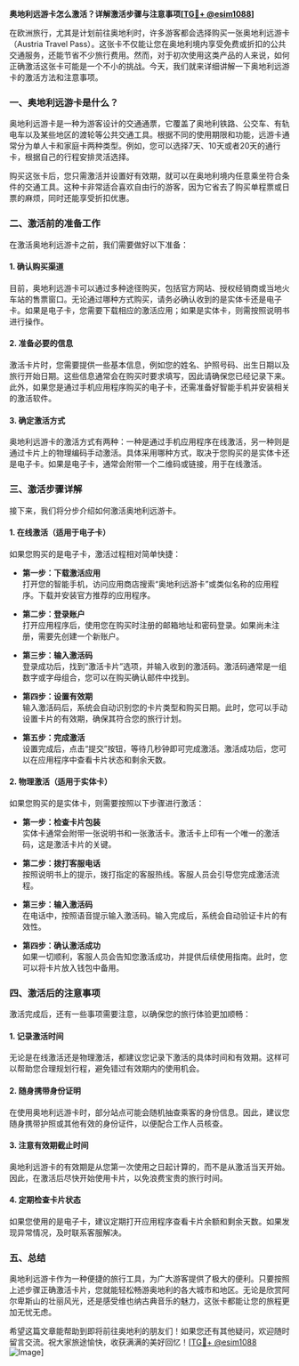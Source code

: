 **奥地利远游卡怎么激活？详解激活步骤与注意事项[[TG💪+ @esim1088](https://t.me/s/esim1088)]**

在欧洲旅行，尤其是计划前往奥地利时，许多游客都会选择购买一张奥地利远游卡（Austria Travel Pass）。这张卡不仅能让您在奥地利境内享受免费或折扣的公共交通服务，还能节省不少旅行费用。然而，对于初次使用这类产品的人来说，如何正确激活这张卡可能是一个不小的挑战。今天，我们就来详细讲解一下奥地利远游卡的激活方法和注意事项。

### **一、奥地利远游卡是什么？**

奥地利远游卡是一种为游客设计的交通通票，它覆盖了奥地利铁路、公交车、有轨电车以及某些地区的渡轮等公共交通工具。根据不同的使用期限和功能，远游卡通常分为单人卡和家庭卡两种类型。例如，您可以选择7天、10天或者20天的通行卡，根据自己的行程安排灵活选择。

购买这张卡后，您只需激活并设置好有效期，就可以在奥地利境内任意乘坐符合条件的交通工具。这种卡非常适合喜欢自由行的游客，因为它省去了购买单程票或日票的麻烦，同时还能享受折扣优惠。

### **二、激活前的准备工作**

在激活奥地利远游卡之前，我们需要做好以下准备：

#### **1. 确认购买渠道**
目前，奥地利远游卡可以通过多种途径购买，包括官方网站、授权经销商或当地火车站的售票窗口。无论通过哪种方式购买，请务必确认收到的是实体卡还是电子卡。如果是电子卡，您需要下载相应的激活应用；如果是实体卡，则需按照说明书进行操作。

#### **2. 准备必要的信息**
激活卡片时，您需要提供一些基本信息，例如您的姓名、护照号码、出生日期以及旅行开始日期。这些信息通常会在购买时要求填写，因此请确保您已经记录下来。此外，如果您是通过手机应用程序购买的电子卡，还需准备好智能手机并安装相关的激活软件。

#### **3. 确定激活方式**
奥地利远游卡的激活方式有两种：一种是通过手机应用程序在线激活，另一种则是通过卡片上的物理编码手动激活。具体采用哪种方式，取决于您购买的是实体卡还是电子卡。如果是电子卡，通常会附带一个二维码或链接，用于在线激活。

### **三、激活步骤详解**

接下来，我们将分步介绍如何激活奥地利远游卡。

#### **1. 在线激活（适用于电子卡）**
如果您购买的是电子卡，激活过程相对简单快捷：

- **第一步：下载激活应用**  
  打开您的智能手机，访问应用商店搜索“奥地利远游卡”或类似名称的应用程序。下载并安装官方推荐的应用程序。

- **第二步：登录账户**  
  打开应用程序后，使用您在购买时注册的邮箱地址和密码登录。如果尚未注册，需要先创建一个新账户。

- **第三步：输入激活码**  
  登录成功后，找到“激活卡片”选项，并输入收到的激活码。激活码通常是一组数字或字母组合，您可以在购买确认邮件中找到。

- **第四步：设置有效期**  
  输入激活码后，系统会自动识别您的卡片类型和购买日期。此时，您可以手动设置卡片的有效期，确保其符合您的旅行计划。

- **第五步：完成激活**  
  设置完成后，点击“提交”按钮，等待几秒钟即可完成激活。激活成功后，您可以在应用程序中查看卡片状态和剩余天数。

#### **2. 物理激活（适用于实体卡）**
如果您购买的是实体卡，则需要按照以下步骤进行激活：

- **第一步：检查卡片包装**  
  实体卡通常会附带一张说明书和一张激活卡。激活卡上印有一个唯一的激活码，这是激活卡片的关键。

- **第二步：拨打客服电话**  
  按照说明书上的提示，拨打指定的客服热线。客服人员会引导您完成激活流程。

- **第三步：输入激活码**  
  在电话中，按照语音提示输入激活码。输入完成后，系统会自动验证卡片的有效性。

- **第四步：确认激活成功**  
  如果一切顺利，客服人员会告知您激活成功，并提供后续使用指南。此时，您可以将卡片放入钱包中备用。

### **四、激活后的注意事项**

激活完成后，还有一些事项需要注意，以确保您的旅行体验更加顺畅：

#### **1. 记录激活时间**
无论是在线激活还是物理激活，都建议您记录下激活的具体时间和有效期。这样可以帮助您合理规划行程，避免错过有效期内的使用机会。

#### **2. 随身携带身份证明**
在使用奥地利远游卡时，部分站点可能会随机抽查乘客的身份信息。因此，建议您随身携带护照或其他有效的身份证件，以便配合工作人员核查。

#### **3. 注意有效期截止时间**
奥地利远游卡的有效期是从您第一次使用之日起计算的，而不是从激活当天开始。因此，在激活后尽快开始使用卡片，以免浪费宝贵的旅行时间。

#### **4. 定期检查卡片状态**
如果您使用的是电子卡，建议定期打开应用程序查看卡片余额和剩余天数。如果发现异常情况，及时联系客服解决。

### **五、总结**

奥地利远游卡作为一种便捷的旅行工具，为广大游客提供了极大的便利。只要按照上述步骤正确激活卡片，您就能轻松畅游奥地利的各大城市和地区。无论是欣赏阿尔卑斯山的壮丽风光，还是感受维也纳古典音乐的魅力，这张卡都能让您的旅程更加无忧无虑。

希望这篇文章能帮助到即将前往奥地利的朋友们！如果您还有其他疑问，欢迎随时留言交流。祝大家旅途愉快，收获满满的美好回忆！[[TG💪+ @esim1088](https://t.me/s/esim1088) ![Image](https://i.postimg.cc/4NQfJmqS/Snipaste-2025-05-13-00-14-12.png)]